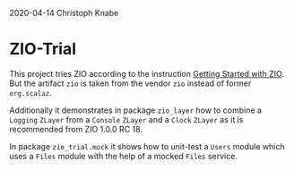 2020-04-14 Christoph Knabe

# ZIO-Trial

This project tries ZIO according to the instruction [Getting Started with ZIO](https://zio.dev/docs/getting_started.html). But the artifact `zio` is taken from the vendor `zio` instead of former `org.scalaz`.

Additionally it demonstrates in package `zio_layer` how to combine a `Logging` `ZLayer` from a `Console` `ZLayer` and a `Clock` `ZLayer` as it is recommended from ZIO 1.0.0 RC 18.

In package `zio_trial.mock` it shows how to unit-test a `Users` module which uses a `Files` module
with the help of a mocked `Files` service.